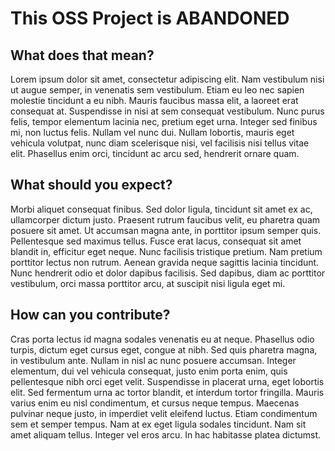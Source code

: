 # This OSS Project is ABANDONED

## What does that mean?

Lorem ipsum dolor sit amet, consectetur adipiscing elit. Nam vestibulum nisi ut augue semper, in venenatis sem vestibulum. Etiam eu leo nec sapien molestie tincidunt a eu nibh. Mauris faucibus massa elit, a laoreet erat consequat at. Suspendisse in nisi at sem consequat vestibulum. Nunc purus felis, tempor elementum lacinia nec, pretium eget urna. Integer sed finibus mi, non luctus felis. Nullam vel nunc dui. Nullam lobortis, mauris eget vehicula volutpat, nunc diam scelerisque nisi, vel facilisis nisi tellus vitae elit. Phasellus enim orci, tincidunt ac arcu sed, hendrerit ornare quam.

## What should you expect?

Morbi aliquet consequat finibus. Sed dolor ligula, tincidunt sit amet ex ac, ullamcorper dictum justo. Praesent rutrum faucibus velit, eu pharetra quam posuere sit amet. Ut accumsan magna ante, in porttitor ipsum semper quis. Pellentesque sed maximus tellus. Fusce erat lacus, consequat sit amet blandit in, efficitur eget neque. Nunc facilisis tristique pretium. Nam pretium porttitor lectus non rutrum. Aenean gravida neque sagittis lacinia tincidunt. Nunc hendrerit odio et dolor dapibus facilisis. Sed dapibus, diam ac porttitor vestibulum, orci massa porttitor arcu, at suscipit nisi ligula eget mi.

## How can you contribute?

Cras porta lectus id magna sodales venenatis eu at neque. Phasellus odio turpis, dictum eget cursus eget, congue at nibh. Sed quis pharetra magna, in vestibulum ante. Nullam in nisl ac nunc posuere accumsan. Integer elementum, dui vel vehicula consequat, justo enim porta enim, quis pellentesque nibh orci eget velit. Suspendisse in placerat urna, eget lobortis elit. Sed fermentum urna ac tortor blandit, et interdum tortor fringilla. Mauris varius enim eu nisl condimentum, et cursus neque tempus. Maecenas pulvinar neque justo, in imperdiet velit eleifend luctus. Etiam condimentum sem et semper tempus. Nam at ex eget ligula sodales tincidunt. Nam sit amet aliquam tellus. Integer vel eros arcu. In hac habitasse platea dictumst.
